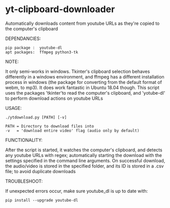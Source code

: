 # yt-clipboard-downloader

Automatically downloads content from youtube URLs as they're copied to the computer's clipboard

DEPENDANCIES:
    
    pip package :  youtube-dl
    apt packages:  ffmpeg python3-tk

NOTE: 

It only semi-works in windows. Tkinter's clipboard selection behaves differently in a windows environment, and ffmpeg has a different installation process in windows (the package for converting from the default format of webm, to mp3). It does work fantastic in Ubuntu 18.04 though. This script uses the packages 'tkinter'to read the computer's clipboard, and 'yotube-dl' to perform download actions on youtube URLs

USAGE:

    ./ytdownload.py [PATH] [-v]

    PATH = Directory to download files into
    -v   = 'download entire video' flag (audio only by default)

FUNCTIONALITY:

After the script is started, it watches the computer's clipboard, and detects any youtube URLs with regex; automatically starting the download with the settings specified in the command line arguments. On successful download, the audio/video is stored in the specified folder, and its ID is stored in a .csv file; to avoid duplicate downloads

TROUBLESHOOT:

If unexpected errors occur, make sure youtube_dl is up to date with:
    
    pip install --upgrade youtube-dl
